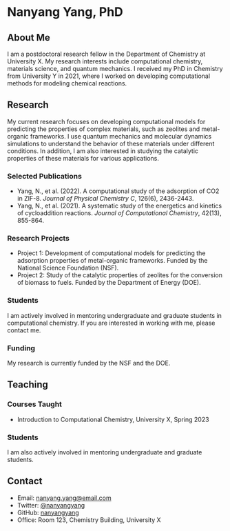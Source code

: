 # Nanyang Yang, PhD

## About Me

I am a postdoctoral research fellow in the Department of Chemistry at University X. My research interests include computational chemistry, materials science, and quantum mechanics. I received my PhD in Chemistry from University Y in 2021, where I worked on developing computational methods for modeling chemical reactions.

## Research

My current research focuses on developing computational models for predicting the properties of complex materials, such as zeolites and metal-organic frameworks. I use quantum mechanics and molecular dynamics simulations to understand the behavior of these materials under different conditions. In addition, I am also interested in studying the catalytic properties of these materials for various applications.

### Selected Publications

- Yang, N., et al. (2022). A computational study of the adsorption of CO2 in ZIF-8. *Journal of Physical Chemistry C*, 126(6), 2436-2443.
- Yang, N., et al. (2021). A systematic study of the energetics and kinetics of cycloaddition reactions. *Journal of Computational Chemistry*, 42(13), 855-864.

### Research Projects

- Project 1: Development of computational models for predicting the adsorption properties of metal-organic frameworks. Funded by the National Science Foundation (NSF).
- Project 2: Study of the catalytic properties of zeolites for the conversion of biomass to fuels. Funded by the Department of Energy (DOE).

### Students

I am actively involved in mentoring undergraduate and graduate students in computational chemistry. If you are interested in working with me, please contact me.

### Funding

My research is currently funded by the NSF and the DOE.

## Teaching

### Courses Taught

- Introduction to Computational Chemistry, University X, Spring 2023

### Students

I am also actively involved in mentoring undergraduate and graduate students.

## Contact

- Email: nanyang.yang@email.com
- Twitter: [@nanyangyang](https://twitter.com/nanyangyang)
- GitHub: [nanyangyang](https://github.com/nanyangyang)
- Office: Room 123, Chemistry Building, University X
